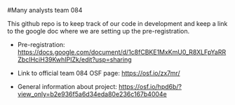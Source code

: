 #Many analysts team 084

This github repo is to keep track of our code in development and keep a link to the google doc where we are setting up the pre-registration.

- Pre-registration: https://docs.google.com/document/d/1c8fCBKE1MxKmU0_R8XLFpYaRRZbcIHciH39KwhIPIZk/edit?usp=sharing

- Link to official team 084 OSF page: https://osf.io/zx7mr/

- General information about project: https://osf.io/hpd6b/?view_only=b2e936f5a6d34eda80e236c167b4004e


